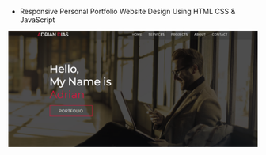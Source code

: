 - Responsive Personal Portfolio Website Design Using HTML CSS & JavaScript

![](img/screenshot.png)
